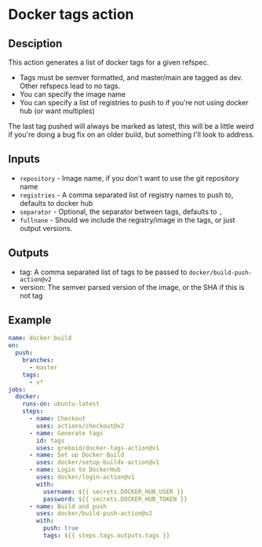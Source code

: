 # Docker tags action

## Desciption
This action generates a list of docker tags for a given refspec.

- Tags must be semver formatted, and master/main are tagged as dev.  Other refspecs lead to no tags.
- You can specify the image name
- You can specify a list of registries to push to if you're not using docker hub (or want multiples)

The last tag pushed will always be marked as latest, this will be a little weird if you're doing a
bug fix on an older build, but something I'll look to address.

## Inputs

 - `repository` - Image name, if you don't want to use the git repository name
 - `registries` - A comma separated list of registry names to push to, defaults to docker hub
 - `separator` - Optional, the separator between tags, defaults to `,`
 - `fullnane` - Should we include the registry/image in the tags, or just output versions.

## Outputs
 - tag: A comma separated list of tags to be passed to `docker/build-push-action@v2`
 - version: The semver parsed version of the image, or the SHA if this is not tag

## Example

```yaml
name: docker build
on:
  push:
    branches:
      - master
    tags:
      - v*
jobs:
  docker:
    runs-on: ubuntu-latest
    steps:
      - name: Checkout
        uses: actions/checkout@v2
      - name: Generate tags
        id: tags
        uses: greboid/docker-tags-action@v1
      - name: Set up Docker Build
        uses: docker/setup-buildx-action@v1
      - name: Login to DockerHub
        uses: docker/login-action@v1
        with:
          username: ${{ secrets.DOCKER_HUB_USER }}
          password: ${{ secrets.DOCKER_HUB_TOKEN }}
      - name: Build and push
        uses: docker/build-push-action@v2
        with:
          push: true
          tags: ${{ steps.tags.outputs.tags }}
```
